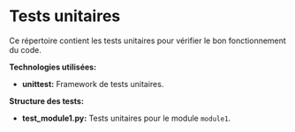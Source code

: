 # Tests unitaires

Ce répertoire contient les tests unitaires pour vérifier le bon fonctionnement du code.

**Technologies utilisées:**

* **unittest:** Framework de tests unitaires.

**Structure des tests:**

* **test_module1.py:** Tests unitaires pour le module `module1`.

